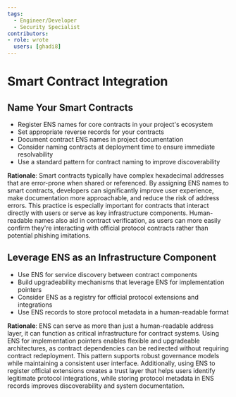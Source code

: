 ```yaml
---
tags:
  - Engineer/Developer
  - Security Specialist
contributors:
- role: wrote
  users: [ghadi8]
---
```


# Smart Contract Integration

## Name Your Smart Contracts

- Register ENS names for core contracts in your project's ecosystem
- Set appropriate reverse records for your contracts
- Document contract ENS names in project documentation
- Consider naming contracts at deployment time to ensure immediate resolvability
- Use a standard pattern for contract naming to improve discoverability

**Rationale**: Smart contracts typically have complex hexadecimal addresses that are error-prone when shared or referenced. By assigning ENS names to smart contracts, developers can significantly improve user experience, make documentation more approachable, and reduce the risk of address errors. This practice is especially important for contracts that interact directly with users or serve as key infrastructure components. Human-readable names also aid in contract verification, as users can more easily confirm they're interacting with official protocol contracts rather than potential phishing imitations.

## Leverage ENS as an Infrastructure Component

- Use ENS for service discovery between contract components
- Build upgradeability mechanisms that leverage ENS for implementation pointers
- Consider ENS as a registry for official protocol extensions and integrations
- Use ENS records to store protocol metadata in a human-readable format

**Rationale**: ENS can serve as more than just a human-readable address layer, it can function as critical infrastructure for contract systems. Using ENS for implementation pointers enables flexible and upgradeable architectures, as contract dependencies can be redirected without requiring contract redeployment. This pattern supports robust governance models while maintaining a consistent user interface. Additionally, using ENS to register official extensions creates a trust layer that helps users identify legitimate protocol integrations, while storing protocol metadata in ENS records improves discoverability and system documentation.
